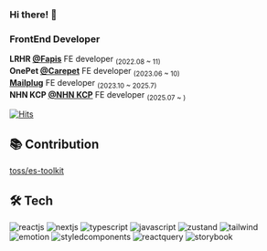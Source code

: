 <h3>Hi there! 👋 </h2>

### FrontEnd Developer  
<span> **LRHR [@Fapis](https://fapis.io/)** FE developer  <sub>(2022.08 ~ 11)</sub></span> <br/>
<span> **OnePet [@Carepet](https://www.carepet.io/)** FE developer  <sub>(2023.06 ~ 10)</sub> </span> <br/>
<span> **[Mailplug](https://www.mailplug.com/)** FE developer <sub>(2023.10 ~ 2025.7)</sub> </span> <br/>
<span> **NHN KCP [@NHN KCP](https://kcp.co.kr/)** FE developer  <sub>(2025.07 ~ )</sub> </span> <br/>
<!---
<a href="https://duck-blog-v2-duck-98.vercel.app/"><img src="https://img.shields.io/badge/Blog-3DDC84?style=for-the-badge&logo=Blogger&logoColor=white"/></a> <a href="https://www.figma.com/proto/hur8KqRdKIQCRIC2B8XHoq/%EB%82%98%EB%8D%95%EA%B2%BD-%EC%9D%B4%EB%A0%A5%EC%84%9C_%ED%94%BC%EA%B7%B8%EB%A7%88?node-id=1-2&t=Hj752fgCKLkY50L0-1">
<img src="https://img.shields.io/badge/resume-000000?style=for-the-badge&logo=figma&logoColor=white" /></a> --->

[![Hits](https://hits.seeyoufarm.com/api/count/incr/badge.svg?url=https%3A%2F%2Fgithub.com%2FDuck-98&count_bg=%2379C83D&title_bg=%23555555&icon=&icon_color=%23E7E7E7&title=hits&edge_flat=false)](https://hits.seeyoufarm.com)

## 📚 Contribution  

[toss/es-toolkit](https://github.com/toss/es-toolkit)


## 🛠 Tech

![reactjs](https://www.codenary.co.kr/widget/github-techstack/api?name=reactjs) ![nextjs](https://www.codenary.co.kr/widget/github-techstack/api?name=nextjs) ![typescript](https://www.codenary.co.kr/widget/github-techstack/api?name=typescript) ![javascript](https://www.codenary.co.kr/widget/github-techstack/api?name=javascript) ![zustand](https://www.codenary.co.kr/widget/github-techstack/api?name=zustand) ![tailwind](https://www.codenary.co.kr/widget/github-techstack/api?name=tailwind) ![emotion](https://www.codenary.co.kr/widget/github-techstack/api?name=emotion) ![styledcomponents](https://www.codenary.co.kr/widget/github-techstack/api?name=styledcomponents)  ![reactquery](https://www.codenary.co.kr/widget/github-techstack/api?name=reactquery) ![storybook](https://www.codenary.co.kr/widget/github-techstack/api?name=storybook) 


  
